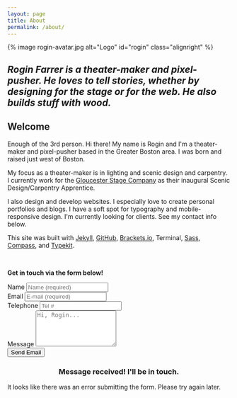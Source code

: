 ```yaml
---
layout: page
title: About
permalink: /about/
---
```


{% image rogin-avatar.jpg alt="Logo" id="rogin" class="alignright" %}
<h2 id="subline"><em>Rogin Farrer is a theater-maker and pixel-pusher. He loves to tell stories, whether by designing for the stage or for the web. He also builds stuff with wood.</em></h2>

<h2 class="t-center">Welcome</h2>
	
Enough of the 3rd person. Hi there! My name is Rogin and I'm a theater-maker and pixel-pusher based in the Greater Boston area. I was born and raised just west of Boston.
	
My focus as a theater-maker is in lighting and scenic design and carpentry. I currently work for the <a href="http://gloucesterstage.com">Gloucester Stage Company</a> as their inaugural Scenic Design/Carpentry Apprentice.
	
I also design and develop websites. I especially love to create personal portfolios and blogs. I have a soft spot for typography and mobile-responsive design. I'm currently looking for clients. See my contact info below.
	
This site was built with [Jekyll][1], [GitHub][2], [Brackets.io][3], Terminal, [Sass][4], [Compass][5], and [Typekit][6].

[1]: http://jekyllrb.com/         "Jekyll"
[2]: http://github.com/           "Github"
[3]: http://brackets.io/          "Brackets Text Editor"
[4]: http://sass-lang.com/        "Sass"
[5]: http://compass-style.org/    "Compass"
[6]: http://typekit.com/          "Adobe Typekit"

<br />

<div id="form-messages"></div>
<p class="t-center"><strong>Get in touch via the form below!</strong></p>
<form id="contact-form" name="form">
<div>
<label>Name</label>
<input placeholder="Name (required)" name="name" type="text" tabindex="1" required>
</div>
<div>
<label>Email</label>
<input placeholder="E-mail (required)" name="_replyto" type="email" tabindex="2" required>
</div>
<div>
<label>Telephone</label>
<input placeholder="Tel #" type="tel" name="telephone #" tabindex="3">
</div>
<div>
<label>Message</label>
<textarea placeholder="Hi, Rogin..." type="text" name="message" tabindex="4" rows="5" required></textarea>
</div>
<input type="hidden" name="_subject" value="New RoginFarrer.com submission" />

<input type="text" name="_gotcha" style="display:none" />
<div>
<button type="submit" id="contact-submit" class="btn-send"><i class="fa fa-envelope"></i> Send Email</button>
</div>
</form>

<!-- Hidden message to show if contact is successful. -->
<div id="submit-success" class="collapse">
<h3 style="text-align:center;">Message received! I'll be in touch.</h3>
</div>

<!-- Hidden message to show if user encounters errors. -->
<div id="submit-errors" class="collapse">
It looks like there was an error submitting the form.
Please try again later.
</div>

<br />



<script>
$("#contact-form").validate({
submitHandler: function(form) {
$.ajax({
url: "//formspree.io/rogin@roginfarrer.com", 
method: "POST",
data: {
name: $(form).find("input[name='name']").val(),
_replyto: $(form).find("input[name='_replyto']").val(),
message: $(form).find("textarea[name='message']").val()
},
dataType: "json",
success: function() {
$("#submit-success").fadeIn();
$("#contact-form").fadeOut();
},
error: function() {
$("#submit-errors").fadeIn();        
}
});
}
});
</script>